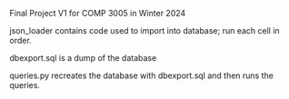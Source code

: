 Final Project V1 for COMP 3005 in Winter 2024

json_loader contains code used to import into database; run each cell in order.

dbexport.sql is a dump of the database

queries.py recreates the database with dbexport.sql and then runs the queries. 
